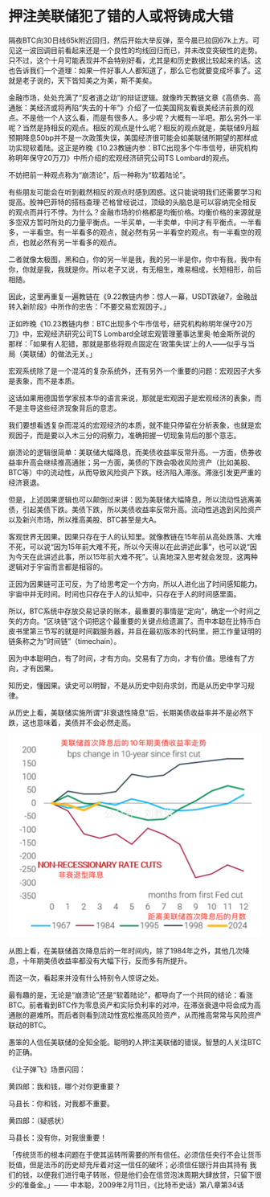 # 押注美联储犯了错的人或将铸成大错

隔夜BTC向30日线65k附近回归，然后开始大举反弹，至今晨已拉回67k上方。可见这一波回调目前看起来还是一个良性的均线回归而已，并未改变突破性的走势。只不过，这个十月可能表现并不会特别好看，尤其是和历史数据比较起来的话。这也告诉我们一个道理：如果一件好事人人都知道了，那么它也就要变成坏事了。这就是老子说的，天下皆知美之为美，斯不美矣。

金融市场，处处充满了“反者道之动”的辩证逻辑。就像昨天教链文章《高债务、高通胀：美经济或将再陷“失去的十年”》介绍了一位美国网友看衰美经济前景的观点。不是他一个人这么看，而是有很多人。多少呢？大概有一半吧。那么另外一半呢？当然是持相反的观点。相反的观点是什么呢？相反的观点就是，美联储9月超预期降息50bp并不是一次政策失误，美国经济很可能会如美联储所期望的那样成功实现软着陆。这正是昨晚《10.23教链内参：BTC出现多个牛市信号，研究机构称明年保守20万刀》中所介绍的宏观经济研究公司TS Lombard的观点。

不妨把前一种观点称为“崩溃论”，后一种称为“软着陆论”。

有些朋友可能会在听到截然相反的观点时感到困惑。这只能说明我们还需要学习和提高。股神巴菲特的搭档查理·芒格曾经说过，顶级的头脑总是可以容纳完全相反的观点而并行不悖。为什么？金融市场的价格都是均衡价格。均衡价格的来源就是多空双方暂时所处的力量平衡点。一半买单，一半卖单，中间才有平衡点。一半看多，一半看空。有一半看多的观点，就必然有另一半看空的观点。有一半看空的观点，也就必然有另一半看多的观点。

二者就像太极图，黑和白，你的另一半是我，我的另一半是你，你中有我，我中有你，你就是我，我就是你。所以老子又说，有无相生，难易相成，长短相形，前后相随。

因此，这里再重复一遍教链在《9.22教链内参：惊人一幕，USDT跌破7，金融战转入新阶段》中所作的忠告：「不要交易宏观因子。」

正如昨晚《10.23教链内参：BTC出现多个牛市信号，研究机构称明年保守20万刀》中，宏观经济研究公司TS Lombard全球宏观管理董事达里奥·帕金斯所说的那样：「如果有人犯错，那就是那些将观点固定在‘政策失误’上的人——似乎与当局（美联储）的做法无关。」

宏观系统除了是一个混沌的复杂系统外，还有另外一个重要的问题：宏观因子大多是表象，而不是本质。

这话如果用德国哲学家叔本华的语言来说，那就是宏观因子是宏观经济的表象，而不是主导这些经济现象背后的意志。

我们要想看透复杂而混沌的宏观经济的本质，就不能只停留在分析表象，也就是宏观因子，而是要以入木三分的洞察力，准确把握一切现象背后的那个意志。

崩溃论的逻辑很简单：美联储大幅降息，而美债收益率反常升高。一方面，债券收益率升高会继续推高通胀；另一方面，美债的下跌会吸收风险资产（比如美股、BTC等）中的流动性，从而导致风险资产下跌。经济陷入滞涨。滞涨引发更严重的经济衰退。

但是，上述因果逻辑也可以颠倒过来讲：因为美联储大幅降息，所以流动性逃离美债，引起美债下跌。美债下跌，所以美债收益率反常升高。流动性逃逸到风险资产以及新兴市场，所以推高美股、BTC甚至是大A。

客观世界无因果。因果只存在于人的认知里。就像教链在15年前从高处跌落、大难不死，可以说“因为15年前大难不死，所以今天得以在此讲述此事”，也可以说“因为今天在此讲述此事，所以15年前大难不死”。认真地深入思考就会发现，这两种逻辑对于宇宙而言都是相容的。

正因为因果链可正可反，为了给思考定一个方向，所以人进化出了时间感知能力。宇宙中并无时间。时间也只存在于人的认知中，只存在于人的时间感里面。

所以，BTC系统中存放交易记录的账本，最重要的事情是“定向”，确定一个时间之矢的方向。“区块链”这个词把这个最重要的关键点给遗漏了。而中本聪在比特币白皮书里第三节写的就是时间戳服务器，并且在最初版本的代码里，把工作量证明的链条称之为“时间链”（timechain）。

因为中本聪明白，有了时间，才有方向。交易有了方向，才有价值。思维有了方向，才有因果。

知历史，懂因果。读史可以明智，不是从历史中刻舟求剑，而是从历史中学习规律。

从历史上看，美联储实施所谓“非衰退性降息”后，长期美债收益率并不是必然下跌，这也意味着，美债并不会必然走高。

![](2024-10-24-A01.png)

从图上看，在美联储首次降息后的一年时间内，除了1984年之外，其他几次降息，十年期美债收益率都没有大幅下行，反而多有所提升。

而这一次，看起来并没有什么特别令人惊讶之处。

最有趣的是，无论是“崩溃论”还是“软着陆论”，都导向了一个共同的结论：看涨BTC。前者看到BTC作为零息资产和实际负利率的对冲，在滞涨衰退中将会成为高通胀的避难所。而后者则看到流动性宽松推高风险资产，从而推高常常与风险资产联动的BTC。

愚笨的人信任美联储的全知全能。聪明的人押注美联储的错误。智慧的人关注BTC的正确。

《让子弹飞》场景闪回：

黄四郎：我和钱，哪个对你更重要？

马县长：你和钱，对我都不重要。

黄四郎：（疑惑状）

马县长：没有你，对我很重要！

「传统货币的根本问题在于使其运转所需要的所有信任。必须信任央行不会让货币贬值，但是法币的历史却充斥着对这一信任的破坏；必须信任银行并由其持有 我们的钱，以便我们进行电子转账，但是他们会在信贷泡沫周期大肆放贷，只留下很少的准备金。」—— 中本聪，2009年2月11日，《比特币史话》第八章第34话
